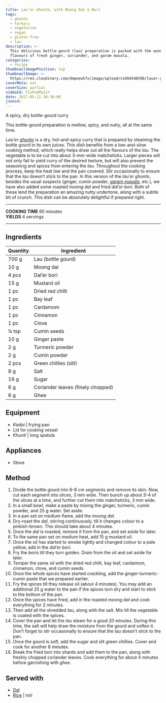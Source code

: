 ```yaml
---
title: Lau’er Ghonto, with Moong Dal & Bori
tags:
  - ghonto
  - torkari
  - vegetarian
  - vegan
  - gluten-free
  - lau
description: >-
  This delicious bottle-gourd (lau) preparation is packed with the wonderful
  flavours of fresh ginger, coriander, and garam masala.
categories:
  - recipe
thumbnailImagePosition: top
thumbnailImage: >-
  https://res.cloudinary.com/dmpeew57x/image/upload/v1494548590/lauer-ghonto-website-thumbnail-_jpd7f0.jpg
coverMeta: out
coverSize: partial
videoId: F1vhnAPpJzY
date: 2017-05-11 20:30:00
jsonLd:
---
```





<p class="post-byline">A spicy, dry bottle-gourd curry</p>

<p class="post-intro">This bottle-gourd preparation is mellow, spicy, and nutty, all at the same time.</p>

<!-- more -->
<span class="dropcap">L</span>_au’er [ghonto](/tags/ghonto/)_ is a dry, hot-and-spicy curry that is prepared by steaming the bottle gourd in its own juices. This dish benefits from a low-and-slow cooking method, which really helps draw out all the flavours of the _lau_. The vegetable is to be cut into about 3-mm-wide matchsticks. Larger pieces will not only fail to yield curry of the desired texture, but will also prevent the seasoning and spices from entering the _lau_. Throughout the cooking process, keep the heat low and the pan covered. Stir occasionally to ensure that the _lau_ doesn’t stick to the pan. In this version of the _lau’er ghonto_, besides the usual suspects (ginger, cumin powder, [_garam masala_](/recipe/bengali-garam-masala/), etc.), we have also added some roasted _moong dal_ and fried _dal’er bori_. Both of these lend the preparation an amazing nutty undertone, along with a subtle bit of crunch. This dish can be absolutely delightful if prepared right.

***

**COOKING TIME** 60 minutes   
**YIELDS** 4 servings

***
## Ingredients
| Quantity | Ingredient                        |
|----------|-----------------------------------|
|    700 g | Lau (bottle gourd)                |
|     10 g | Moong dal                         |
|    4 pcs | Dal’er bori                       |
|     15 g | Mustard oil                       |
|     1 pc | Dried red chilli                  |
|     1 pc | Bay leaf                          |
|     1 pc | Cardamom                          |
|     1 pc | Cinnamon                          |
|     1 pc | Clove                             |
|    ¼ tsp | Cumin seeds                       |
|     10 g | Ginger paste                      |
|      2 g | Turmeric powder                   |
|      2 g | Cumin powder                      |
|    2 pcs | Green chillies (slit)             |
|      8 g | Salt                              |
|     16 g | Sugar                             |
|      6 g | Coriander leaves (finely chopped) |
|      6 g | Ghee                              |

## Equipment
- _Kadai_ | frying pan
- Lid for cooking vessel
- _Khunti_ | long spatula

## Appliances
- Stove

## Method
1. Divide the bottle gourd into 6–8 cm segments and remove its skin. Now, cut each segment into slices, 3 mm wide. Then bunch up about 3–4 of the slices at a time, and further cut them into matchsticks, 3 mm wide.
2. In a small bowl, make a paste by mixing the ginger, turmeric, cumin powder, and 25 g water. Set aside.
3. In a pan set on medium flame, add the _moong dal_.
4. Dry-roast the _dal_, stirring continuously, till it changes colour to a pinkish-brown. This should take about 4 minutes.
5. Once the _dal_ is roasted, remove it from the pan, and set aside for later.
5. To the same pan set on medium heat, add 15 g mustard oil.
6. Once the oil has started to smoke lightly and changed colour to a pale yellow, add in the _dal’er bori_.
7. Fry the _boris_ till they turn golden. Drain from the oil and set aside for later.
8. Temper the same oil with the dried red chilli, bay leaf, cardamom, cinnamon, clove, and cumin seeds.
9. Once the whole spices have started crackling, add the ginger-turmeric-cumin paste that we prepared earlier.
10. Fry the spices till they release oil (about 4 minutes). You may add an additional 25 g water to the pan if the spices turn dry and start to stick to the bottom of the pan.
11. Once the spices have fried, add in the roasted _moong dal_ and cook everything for 2 minutes.
12. Then add all the shredded _lau_, along with the salt. Mix till the vegetable is coated with the spices.
13. Cover the pan and let the _lau_ steam for a good 20 minutes. During this time, the salt will help draw the moisture from the gourd and soften it. Don’t forget to stir occasionally to ensure that the _lau_ doesn’t stick to the pan.
14. Once the gourd is soft, add the sugar and slit green chillies. Cover and cook for another 8 minutes.
15. Break the fried _bori_ into shards and add them to the pan, along with freshly chopped coriander leaves. Cook everything for about 4 minutes before garnishing with _ghee_.


## Served with
- [Dal](/tags/dal/)
- [Rice](/how-to/cook-the-perfect-rice/) | roti
